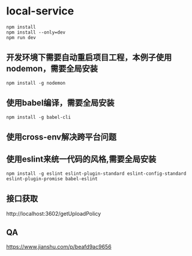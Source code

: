 # local-service
```
npm install
npm install --only=dev
npm run dev
```
## 开发环境下需要自动重启项目工程，本例子使用nodemon，需要全局安装
```
npm install -g nodemon
```
## 使用babel编译，需要全局安装
```
npm install -g babel-cli
```
## 使用cross-env解决跨平台问题
## 使用eslint来统一代码的风格,需要全局安装
```
npm install -g eslint eslint-plugin-standard eslint-config-standard eslint-plugin-promise babel-eslint
```

## 接口获取
http://localhost:3602/getUploadPolicy

## QA
https://www.jianshu.com/p/beafd9ac9656